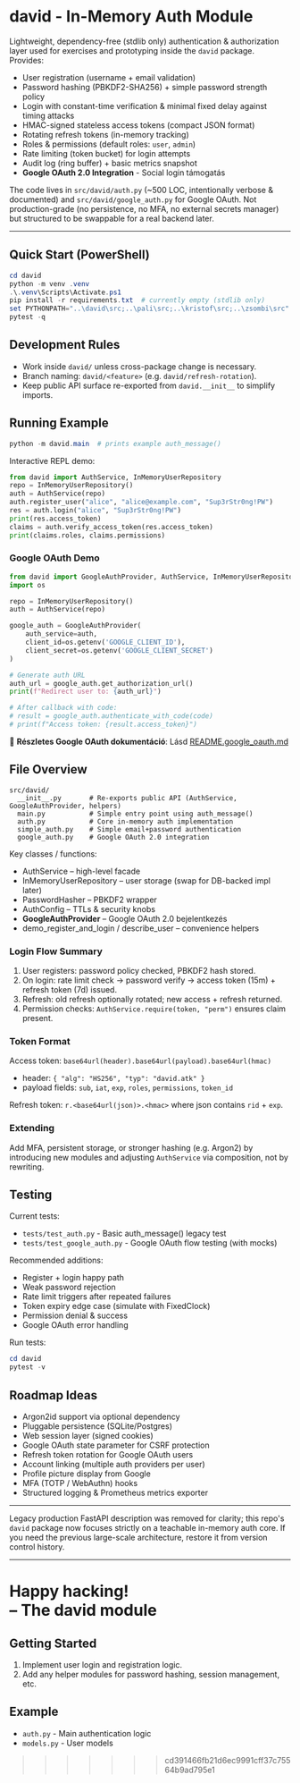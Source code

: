 # david - In-Memory Auth Module

Lightweight, dependency-free (stdlib only) authentication & authorization layer used for exercises and prototyping inside the `david` package. Provides:

* User registration (username + email validation)
* Password hashing (PBKDF2-SHA256) + simple password strength policy
* Login with constant-time verification & minimal fixed delay against timing attacks
* HMAC-signed stateless access tokens (compact JSON format)
* Rotating refresh tokens (in-memory tracking)
* Roles & permissions (default roles: `user`, `admin`)
* Rate limiting (token bucket) for login attempts
* Audit log (ring buffer) + basic metrics snapshot
* **Google OAuth 2.0 Integration** - Social login támogatás

The code lives in `src/david/auth.py` (~500 LOC, intentionally verbose & documented) and `src/david/google_auth.py` for Google OAuth. Not production-grade (no persistence, no MFA, no external secrets manager) but structured to be swappable for a real backend later.

---

## Quick Start (PowerShell)

```powershell
cd david
python -m venv .venv
.\.venv\Scripts\Activate.ps1
pip install -r requirements.txt  # currently empty (stdlib only)
set PYTHONPATH="..\david\src;..\pali\src;..\kristof\src;..\zsombi\src"
pytest -q
```

## Development Rules

* Work inside `david/` unless cross-package change is necessary.
* Branch naming: `david/<feature>` (e.g. `david/refresh-rotation`).
* Keep public API surface re-exported from `david.__init__` to simplify imports.

## Running Example

```powershell
python -m david.main  # prints example auth_message()
```

Interactive REPL demo:

```python
from david import AuthService, InMemoryUserRepository
repo = InMemoryUserRepository()
auth = AuthService(repo)
auth.register_user("alice", "alice@example.com", "Sup3rStr0ng!PW")
res = auth.login("alice", "Sup3rStr0ng!PW")
print(res.access_token)
claims = auth.verify_access_token(res.access_token)
print(claims.roles, claims.permissions)
```

### Google OAuth Demo

```python
from david import GoogleAuthProvider, AuthService, InMemoryUserRepository
import os

repo = InMemoryUserRepository()
auth = AuthService(repo)

google_auth = GoogleAuthProvider(
    auth_service=auth,
    client_id=os.getenv('GOOGLE_CLIENT_ID'),
    client_secret=os.getenv('GOOGLE_CLIENT_SECRET')
)

# Generate auth URL
auth_url = google_auth.get_authorization_url()
print(f"Redirect user to: {auth_url}")

# After callback with code:
# result = google_auth.authenticate_with_code(code)
# print(f"Access token: {result.access_token}")
```

📖 **Részletes Google OAuth dokumentáció**: Lásd [README.google_oauth.md](README.google_oauth.md)

## File Overview

```
src/david/
  __init__.py       # Re-exports public API (AuthService, GoogleAuthProvider, helpers)
  main.py           # Simple entry point using auth_message()
  auth.py           # Core in-memory auth implementation
  simple_auth.py    # Simple email+password authentication
  google_auth.py    # Google OAuth 2.0 integration
```

Key classes / functions:
* AuthService – high-level facade
* InMemoryUserRepository – user storage (swap for DB-backed impl later)
* PasswordHasher – PBKDF2 wrapper
* AuthConfig – TTLs & security knobs
* **GoogleAuthProvider** – Google OAuth 2.0 bejelentkezés
* demo_register_and_login / describe_user – convenience helpers

### Login Flow Summary
1. User registers: password policy checked, PBKDF2 hash stored.
2. On login: rate limit check → password verify → access token (15m) + refresh token (7d) issued.
3. Refresh: old refresh optionally rotated; new access + refresh returned.
4. Permission checks: `AuthService.require(token, "perm")` ensures claim present.

### Token Format
Access token: `base64url(header).base64url(payload).base64url(hmac)`
- header: `{ "alg": "HS256", "typ": "david.atk" }`
- payload fields: `sub`, `iat`, `exp`, `roles`, `permissions`, `token_id`

Refresh token: `r.<base64url(json)>.<hmac>` where json contains `rid` + `exp`.

### Extending
Add MFA, persistent storage, or stronger hashing (e.g. Argon2) by introducing new modules and adjusting `AuthService` via composition, not by rewriting.

## Testing

Current tests:
* `tests/test_auth.py` - Basic auth_message() legacy test
* `tests/test_google_auth.py` - Google OAuth flow testing (with mocks)

Recommended additions:
* Register + login happy path
* Weak password rejection
* Rate limit triggers after repeated failures
* Token expiry edge case (simulate with FixedClock)
* Permission denial & success
* Google OAuth error handling

Run tests:
```powershell
cd david
pytest -v
```

## Roadmap Ideas
* Argon2id support via optional dependency
* Pluggable persistence (SQLite/Postgres)
* Web session layer (signed cookies)
* Google OAuth state parameter for CSRF protection
* Refresh token rotation for Google OAuth users
* Account linking (multiple auth providers per user)
* Profile picture display from Google
* MFA (TOTP / WebAuthn) hooks
* Structured logging & Prometheus metrics exporter

---

Legacy production FastAPI description was removed for clarity; this repo's `david` package now focuses strictly on a teachable in-memory auth core. If you need the previous large-scale architecture, restore it from version control history.

---
Happy hacking!  
– The david module
=======
## Getting Started
1. Implement user login and registration logic.
2. Add any helper modules for password hashing, session management, etc.

## Example
- `auth.py` - Main authentication logic
- `models.py` - User models

>>>>>>> cd391466fb21d6ec9991cff37c75564b9ad795e1
